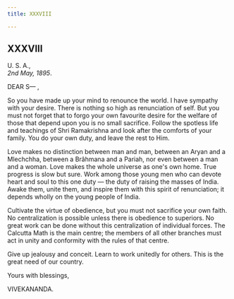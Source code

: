 ```yaml
---
title: XXXVIII

---
```





  

  

## XXXVIII

U. S. A.,  
*2nd May, 1895*.

DEAR S— ,

So you have made up your mind to renounce the world. I have sympathy
with your desire. There is nothing so high as renunciation of self. But
you must not forget that to forgo your own favourite desire for the
welfare of those that depend upon you is no small sacrifice. Follow the
spotless life and teachings of Shri Ramakrishna and look after the
comforts of your family. You do your own duty, and leave the rest to
Him.

Love makes no distinction between man and man, between an Aryan and a
Mlechchha, between a Brâhmana and a Pariah, nor even between a man and a
woman. Love makes the whole universe as one's own home. True progress is
slow but sure. Work among those young men who can devote heart and soul
to this one duty — the duty of raising the masses of India. Awake them,
unite them, and inspire them with this spirit of renunciation; it
depends wholly on the young people of India.

Cultivate the virtue of obedience, but you must not sacrifice your own
faith. No centralization is possible unless there is obedience to
superiors. No great work can be done without this centralization of
individual forces. The Calcutta Math is the main centre; the members of
all other branches must act in unity and conformity with the rules of
that centre.

Give up jealousy and conceit. Learn to work unitedly for others. This is
the great need of our country.

Yours with blessings,

VIVEKANANDA.


